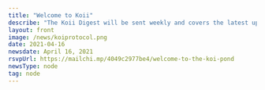 ```yaml
---
title: "Welcome to Koii"
describe: "The Koii Digest will be sent weekly and covers the latest updates from the Koii-mmunity in our mission to build a decentralized web."
layout: front
image: /news/koiprotocol.png
date: 2021-04-16
newsdate: April 16, 2021
rsvpUrl: https://mailchi.mp/4049c2977be4/welcome-to-the-koi-pond
newsType: node
tag: node
---
```

